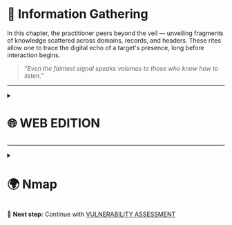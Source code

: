 # 🔎 Information Gathering

In this chapter, the practitioner peers beyond the veil — unveiling fragments of knowledge scattered across domains, records, and headers. These rites allow one to trace the digital echo of a target's presence, long before interaction begins.

> *"Even the faintest signal speaks volumes to those who know how to listen."*

---

<details>
  <summary><h1>🌐 WEB EDITION</h1></summary>

Herein lie the rites of web-focused reconnaissance — rituals woven to divine the structures and shadows behind domains, subdomains, and hidden directories. These incantations blend passive observation with active probing to reveal the true anatomy of a target’s digital presence.
> *"In the vast abyss of the web, even the smallest echo may lead to an open gate."*

  ---

  <details>
    <summary><h2>🌍 WHOIS</h2></summary>

  `whois` is a command-line utility that retrieves registration information for domains, such as owner, registrar, and contact details.
  ```bash
  whois <DOMAIN>
  ```
  
  </details>

  ---

  <details>
    <summary><h2>🖧 DNS</h2></summary>

  `dig` is a flexible DNS lookup tool for querying DNS name servers and troubleshooting DNS problems.

  Default A record lookup
  ```bash
  dig <DOMAIN>
  ```

  Just IPs (returns only the IP addresses)
  ```bash
  dig +short <DOMAIN>
  ```

  Mail Servers (queries MX records for mail servers)
  ```bash
  dig <DOMAIN> MX
  ```

  Reverse Lookup to find the associated host name.
  ```bash
  dig -x <IP>
  ```

  </details>

  ---

  <details>
    <summary><h2>🔗 Subdomains</h2></summary>

  **gobuster** is a tool for brute-forcing DNS subdomains using wordlists.
  ```bash
  gobuster dns \
  -d <DOMAIN> \
  -w /usr/share/seclists/Discovery/DNS/subdomains-top1million-5000.txt \
  -t 100 \
  --timeout 5s \
  -i \
  -o gobuster-dns.txt
  ```

  **FFUF** is a fast web fuzzer that can also be used for DNS subdomain enumeration.
  ```bash
  ffuf -w /usr/share/seclists/Discovery/DNS/subdomains-top1million-5000.txt:FUZZ \
   -u http://FUZZ.<DOMAIN>/ \
   -t 50 \
   -timeout 10 \
   -mc all \
   -ac \
   -o ffuf-dns-vhost.json \
   -of json
  ```

  **dnsenum** is a multi-threaded perl script to enumerate DNS information and discover subdomains.
  ```bash
  dnsenum \
  --threads 20 \
  --timeout 5 \
  --noreverse \
  --file /usr/share/seclists/Discovery/DNS/subdomains-top1million-5000.txt \
  --subfile valid-subdomains.txt \
  -o domain-dnsenum.xml \
  <DOMAIN>
  ```

  </details>

  ---

  <details>
    <summary><h2>↔️ DNS Zone Transfers</h2></summary>

  `dig axfr` attempts a DNS zone transfer, which can reveal all DNS records for a domain if misconfigured.
  ```bash
  dig axfr <DOMAIN> @<IP>
  ```
  
  </details>

  ---

  <details>
    <summary><h2>🗄️ VHOSTS</h2></summary>

  `gobuster vhost` is used to brute-force virtual hosts on a target domain, useful for discovering hidden vhosts.
  ```bash
  sudo gobuster vhost -u <DOMAIN> -w /usr/share/seclists/Discovery/DNS/subdomains-top1million-110000.txt -t 50 --append-domain

  ```
  
  </details>

  ---

  <details>
    <summary><h2>🌀 Fingerprinting</h2></summary>

  **Wafw00f** detects and identifies web application firewalls (WAFs) in front of web applications.

  Install
  ```bash
  pip3 install git+https://github.com/EnableSecurity/wafw00f
  ```

  Use
  ```bash
  wafw00f <DOMAIN>
  ```

  **Nikto** is a web server scanner that tests for dangerous files, outdated server software, and other security issues.

  Install
  ```bash
  sudo apt update && sudo apt install -y perl
  git clone https://github.com/sullo/nikto
  cd nikto/program
  chmod +x ./nikto.pl
  ```

  Use
  ```bash
  nikto -h <DOMAIN> -Tuning b
  ```

  </details>

  ---

  <details>
    <summary><h2>🕷️ Crawling / Spidering</h2></summary>

  **Scrapy** is a powerful Python framework for web crawling and scraping.

  Install
  ```bash
  pip3 install scrapy
  ```

  Use
  ```bash
wget -O ReconSpider.zip https://academy.hackthebox.com/storage/modules/144/ReconSpider.v1.2.zip
  unzip ReconSpider.zip
  python3 ReconSpider.py <DOMAIN>
  cat results.json
  ```

</details>

 ---

  <details>
    <summary><h2>🏁 FinalRecon</h2></summary>

  **FinalRecon** is an all-in-one web reconnaissance tool for gathering information about a target domain.

  Install
  ```bash
  git clone https://github.com/thewhiteh4t/FinalRecon.git
  cd FinalRecon
  pip3 install -r requirements.txt
  chmod +x ./finalrecon.py
  ./finalrecon.py --help
  ```

  Use
  ```bash
  ./finalrecon.py --full --url <DOMAIN>
  ```
  
  </details>

---

</details>

---

<details>
<summary><h1>🌍 Nmap</h1></summary>

Network Mapper (Nmap) is an open-source network analysis and security auditing tool written in C, C++, Python, and Lua.

**Install**
```bash
sudo apt install nmap -y
```

**Verify installation**
```bash
nmap --version
```
<details>
<summary><h2>Introduction</h2></summary>

It is used to:

* Audit the security aspects of networks
* Simulate penetration tests
* Check firewall and IDS settings and configurations
* Types of possible connections
* Network mapping
* Response analysis
* Identify open ports
* Vulnerability assessment as well.

It be divided into the following scanning techniques:

* Host discovery
* Port scanning
* Service enumeration and detection
* OS detection
* Scriptable interaction with the target service (Nmap Scripting * Engine)

</details>

<details>
<summary><h2>Host Discovery</h2></summary>

**Scan Network Range**

```bash
sudo nmap 10.129.2.0/24 -sn | grep for | cut -d" " -f5
```
```bash
# 10.129.2.4
# 10.129.2.10
# 10.129.2.11
# 10.129.2.18
# 10.129.2.19
# 10.129.2.20
# 10.129.2.28
```

**Scan IP List**

```bash
sudo nmap -sn -iL hosts.lst | grep for | cut -d" " -f5
```

</details>

<details>
<summary><h2>Host and Port Scanning</h2></summary>

**Scanning Top 10 TCP Ports**  

```bash
sudo nmap <TARGET IP> --top-ports=10
```

**Trace the Packets**

```bash
sudo nmap <TARGET IP> -p <TARGET PORT> --packet-trace --disable-arp-ping -Pn -n 
```

**Connect Scan**

The Connect scan (also known as a full TCP connect scan) is highly accurate because it completes the three-way TCP handshake, allowing us to determine the exact state of a port (open, closed, or filtered).

```bash
sudo nmap <TARGET IP> -p <TARGET PORT> --packet-trace --disable-arp-ping -Pn -n --reason -sT 
```

**UDP Port Scan**

If the UDP port is open, we only get a response if the application is configured to do so.
If we get an ICMP response with error code 3 (port unreachable), we know that the port is indeed closed.
For all other ICMP responses, the scanned ports are marked as (open|filtered).



```bash
sudo nmap <TARGET IP> -sU -Pn -n --disable-arp-ping --packet-trace -p <TARGET PORT> --reason 
```



</details>

</details>

📘 **Next step:** Continue with [VULNERABILITY ASSESSMENT](./03-vulnerability-assessment.md)
